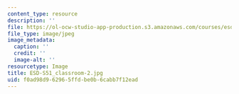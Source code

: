 ```yaml
---
content_type: resource
description: ''
file: https://ol-ocw-studio-app-production.s3.amazonaws.com/courses/esd-s51-systems-leadership-and-management-praxis-summer-2014/f0ad98d962965ffdbe0b6cabb7f12ead_ESD-S51_classroom-2.jpg
file_type: image/jpeg
image_metadata:
  caption: ''
  credit: ''
  image-alt: ''
resourcetype: Image
title: ESD-S51_classroom-2.jpg
uid: f0ad98d9-6296-5ffd-be0b-6cabb7f12ead
---
```

